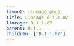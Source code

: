 ```yaml
---
layout: lineage_page
title: Lineage B.1.1.87
lineage: B.1.1.87
parent: B.1.1
children: ['B.1.1.87']
---
```

